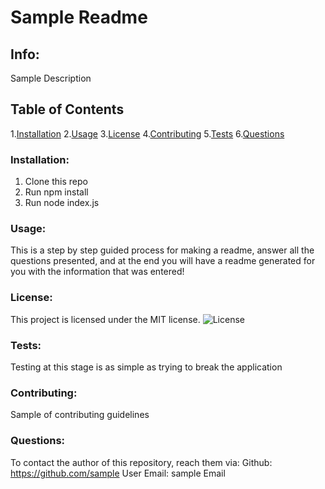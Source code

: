 # Sample Readme

## Info: 
Sample Description

## Table of Contents 
 1.[Installation](#Installation) 
 2.[Usage](#Usage) 
 3.[License](#License) 
 4.[Contributing](#Contributing) 
 5.[Tests](#Tests) 
 6.[Questions](#Questions)

### Installation:
 1. Clone this repo
 2. Run npm install
 3. Run node index.js


### Usage:
 This is a step by step guided process for making a readme, answer all the questions presented, and at the end you will have a readme generated for you with the information that was entered!


### License:
 This project is licensed under the MIT license.
 ![License](https://img.shields.io/badge/license-MIT-blue.svg)

### Tests:
Testing at this stage is as simple as trying to break the application

### Contributing:
Sample of contributing guidelines


### Questions:
To contact the author of this repository, reach them via: 
Github: https://github.com/sample User
Email: sample Email